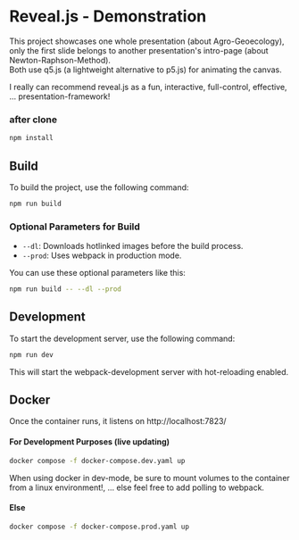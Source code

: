 # Reveal.js - Demonstration

This project showcases one whole presentation (about Agro-Geoecology), only the first slide belongs to another presentation's intro-page (about Newton-Raphson-Method).\
Both use q5.js (a lightweight alternative to p5.js) for animating the canvas.

I really can recommend reveal.js as a fun, interactive, full-control, effective, ... presentation-framework!

### after clone

```bash
npm install
```

## Build

To build the project, use the following command:

```bash
npm run build
```

### Optional Parameters for Build

-   `--dl`: Downloads hotlinked images before the build process.
-   `--prod`: Uses webpack in production mode.

You can use these optional parameters like this:

```bash
npm run build -- --dl --prod
```

## Development

To start the development server, use the following command:

```bash
npm run dev
```

This will start the webpack-development server with hot-reloading enabled.

## Docker

Once the container runs, it listens on http://localhost:7823/

#### For Development Purposes (live updating)

```bash
docker compose -f docker-compose.dev.yaml up
```

When using docker in dev-mode, be sure to mount volumes to the container from a linux environment!, ... else feel free to add polling to webpack.

#### Else

```bash
docker compose -f docker-compose.prod.yaml up
```
